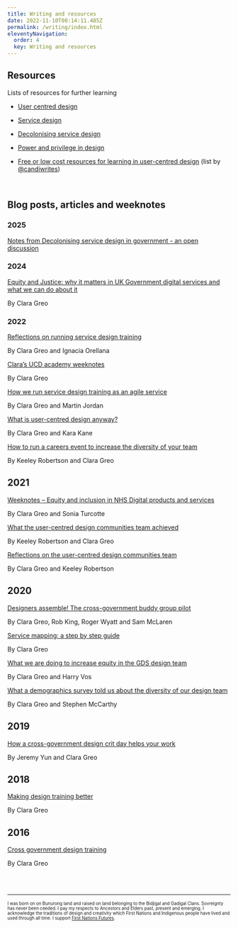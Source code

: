 ```yaml
---
title: Writing and resources
date: 2022-11-10T00:14:11.485Z
permalink: /writing/index.html
eleventyNavigation:
  order: 4
  key: Writing and resources
---
```


## Resources

Lists of resources for further learning

-   [User centred design](https://docs.google.com/document/d/1TMw_gEYWDo7sdTi9hNQNTcWeLu7nnh-q0sLrq71Bihc/edit?usp=sharing)
    
-   [Service design](https://docs.google.com/document/d/1oK1ZpX9utTiBwuXuvF02oJx510iEzw1lY5YpG13mRos/edit?usp=sharing)
    
- [Decolonising service design](https://docs.google.com/document/d/1qHfLGHdfkO_LtcbGaBzWTXxglDKEJbIIWF3GPaV3Yrk/edit?usp=sharing)
    
-   [Power and privilege in design](https://docs.google.com/document/d/1kAlQ9hp3AwUjRV_ov6E2T2Ix28IAzdEH_ENbwW13pUk/edit#bookmark=id.akc1jgxmouwk)
    

- [Free or low cost resources for learning in user-centred design](https://twitter.com/candiwrites/status/1560753461301493761?s=20&t=dr1C5cPDuPrsGb_4bFy-Jg) (list by [@candiwrites](https://twitter.com/candiwrites))



<br>


## Blog posts, articles and weeknotes


### 2025

[Notes from Decolonising service design in government - an open discussion](https://www.claragreo.com/posts/Notes-from-Decolonising-service-design-in-government:-an-open-discussion/)

### 2﻿024

[Equity and Justice: why it matters in UK Government digital services and what we can do about it](https://www.claragreo.com/posts/equity-and-justice:-why-it-matters-in-uk-government-digital-services-and-what-we-can-do-about-it/)

B﻿y Clara Greo

### 2022

[Reflections on running service design training](https://www.claragreo.com/posts/reflections-on-running-service-design-training/)

By Clara Greo and Ignacia Orellana

[Clara’s UCD academy weeknotes](https://docs.google.com/document/d/1BcU3eVhWur_ww8a9P3u_M17HlZQeay-JuhR5zlLwIyQ/edit?usp=sharing)

By Clara Greo

[How we run service design training as an agile service](https://designnotes.blog.gov.uk/2022/04/04/how-we-run-service-design-training-as-an-agile-service/)

By Clara Greo and Martin Jordan

[What is user-centred design anyway?](https://medium.com/@KaraKane_kk/what-is-user-centred-design-anyway-ac9582ddb6c6)

By Clara Greo and Kara Kane

[How to run a careers event to increase the diversity of your team](https://designnotes.blog.gov.uk/2022/01/19/how-to-run-a-careers-event-to-increase-the-diversity-of-your-team/)

By Keeley Robertson and Clara Greo

## 2021

[Weeknotes – Equity and inclusion in NHS Digital products and services](https://docs.google.com/document/d/17xB-HwmySj8RORO9km3uCpiDHoP75HVhUzq6MtWpsho/edit?usp=sharing)

By Clara Greo and Sonia Turcotte

[What the user-centred design communities team achieved](https://designnotes.blog.gov.uk/2021/05/19/what-the-user-centred-design-communities-team-achieved/)

By Keeley Robertson and Clara Greo

[Reflections on the user-centred design communities team](https://designnotes.blog.gov.uk/2021/04/01/reflections-on-the-user-centred-design-communities-team/)

By Clara Greo and Keeley Robertson

## 2020

[Designers assemble! The cross-government buddy group pilot](https://designnotes.blog.gov.uk/2020/12/04/designers-assemble-the-cross-government-buddy-group-pilot/)

By Clara Greo, Rob King, Roger Wyatt and Sam McLaren

[Service mapping: a step by step guide](https://services.blog.gov.uk/2020/09/01/service-mapping-a-step-by-step-guide/)

B﻿y Clara Greo

[What we are doing to increase equity in the GDS design team](https://designnotes.blog.gov.uk/2020/02/22/what-we-are-doing-to-increase-equity-in-the-gds-design-team/)

By Clara Greo and Harry Vos

[What a demographics survey told us about the diversity of our design team](https://designnotes.blog.gov.uk/2020/01/25/what-a-demographics-survey-told-us-about-the-diversity-of-our-design-team/)

By Clara Greo and Stephen McCarthy

## 2019

[How a cross-government design crit day helps your work](https://designnotes.blog.gov.uk/2019/04/08/how-a-cross-government-design-crit-day-helps-your-work/)

By Jeremy Yun and Clara Greo

## 2018

[Making design training better](https://designnotes.blog.gov.uk/2018/03/20/making-design-training-better/)

By Clara Greo

## 2016

[Cross government design training](https://designnotes.blog.gov.uk/2016/03/18/cross-government-design-training/)

By Clara Greo



<br>
<br>

---
<small><small>
I was born on on Bunurong land and raised on land belonging to the Bidjigal and Gadigal Clans. Sovreignty has never been ceeded. I pay my respects to Ancestors and Elders past, present and emerging. I acknowledge the traditions of design and creativity which First Nations and Indigenous people have lived and used through all time. I support [First Nations Futures](https://www.firstnationsfutures.com/co-invest).
</small>